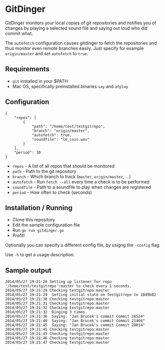 GitDinger
=========

GitDinger monitors your local copies of git repositories and notifies you of
changes by playing a selected sound file and saying out loud who did commit what.

The ```autofetch``` configuration causes gitdinger to fetch the repositories and
thus monitor even remote branches easily. Just specify for example ```origin/master```
and set ```autofetch``` to ```true```.

## Requirements

* ```git``` installed in your $PATH
* Mac OS, specifically preinstalled binaries ```say``` and ```afplay```

## Configuration

```
{
	"repos": [
		{
			"path": "/home/test/testgitrepo",
			"branch": "origin/master",
			"autofetch": true,
			"soundfile": "lm_coin.wav"
		}
	],
	"period": 30
}
```
 
* ```repos``` - A list of all repos that should be monitored
* ```path``` - Path to the git repository
* ```branch``` - Which branch to track (```master```, ```origin/master```, ...)
* ```autofetch``` - Run ```fetch --all``` every time a check is to be performed
* ```soundfile``` - Path to a soundfile to play when changes are registered
* ```period``` - How often to check (seconds)

## Installation / Running

* Clone this repository
* Edit the sample configuration file
* Run ```go run gitdinger.go```
* Profit!

Optionally you can specify a different config file, by usigng the ```-config``` flag.

Use ```-h``` to get a usage description.

## Sample output

```
2014/05/27 19:21:28 Setting up listener for repo '/home/test/testgitrepo':master to check every 1 seconds.
2014/05/27 19:21:29 Checking testgitrepo:master
2014/05/27 19:21:29  Setting initial state on testgitrepo to 18d9b82
2014/05/27 19:21:30 Checking testgitrepo:master
2014/05/27 19:21:31 Checking testgitrepo:master
2014/05/27 19:21:32 Checking testgitrepo:master
2014/05/27 19:21:32  Dinging 3 times.
2014/05/27 19:21:36  Saying: "Jan Brucek's commit Commit 26524"
2014/05/27 19:21:40  Saying: "Jan Brucek's commit Commit 21404"
2014/05/27 19:21:45  Saying: "Jan Brucek's commit Commit 28014"
2014/05/27 19:21:45 Checking testgitrepo:master
2014/05/27 19:21:45 Checking testgitrepo:master
2014/05/27 19:21:46 Checking testgitrepo:master
2014/05/27 19:21:47 Checking testgitrepo:master
```
